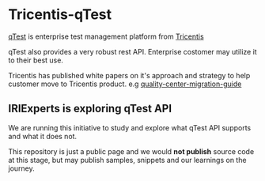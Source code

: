 # Tricentis-qTest
[qTest](https://www.tricentis.com/products/unified-test-management-qtest) is enterprise test management platform from [Tricentis](https://www.tricentis.com)

qTest also provides a very robust rest API. Enterprise costomer may utilize it to their best use.

Tricentis has published white papers on it's approach and strategy to help customer move to Tricentis product. 
e.g [quality-center-migration-guide](https://www.tricentis.com/resources/quality-center-migration-guide)

## IRIExperts is exploring qTest API
We are running this initiative to study and explore what qTest API supports and what it does not.

This repository is just a public page and we would **not publish** source code at this stage, but may publish samples, snippets and our learnings on the journey.

